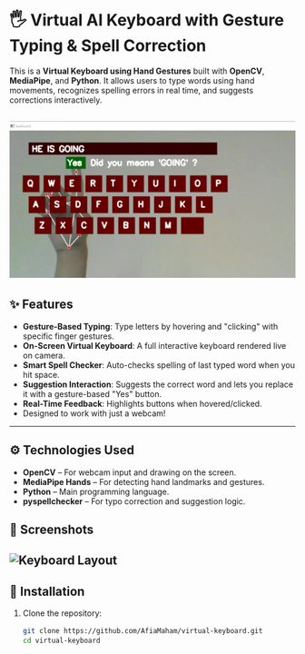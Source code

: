 # 🖐️ Virtual AI Keyboard with Gesture Typing & Spell Correction

This is a **Virtual Keyboard using Hand Gestures** built with **OpenCV**, **MediaPipe**, and **Python**. It allows users to type words using hand movements, recognizes spelling errors in real time, and suggests corrections interactively.


![Virtual Keyboard Screenshot](keyboard-pic.png)
---

## ✨ Features

- **Gesture-Based Typing**: Type letters by hovering and "clicking" with specific finger gestures.
- **On-Screen Virtual Keyboard**: A full interactive keyboard rendered live on camera.
- **Smart Spell Checker**: Auto-checks spelling of last typed word when you hit space.
- **Suggestion Interaction**: Suggests the correct word and lets you replace it with a gesture-based "Yes" button.
- **Real-Time Feedback**: Highlights buttons when hovered/clicked.
-   Designed to work with just a webcam!


---

## ⚙️ Technologies Used

- **OpenCV** – For webcam input and drawing on the screen.
- **MediaPipe Hands** – For detecting hand landmarks and gestures.
- **Python** – Main programming language.
- **pyspellchecker** – For typo correction and suggestion logic.

## 📸 Screenshots

![Keyboard Layout](https://your-image-link-here.com/layout.png)
---

## 🔧 Installation

1. Clone the repository:
   ```bash
   git clone https://github.com/AfiaMaham/virtual-keyboard.git
   cd virtual-keyboard

